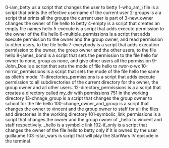 0-iam_betty us a script that changes the user to betty
1-who_am_i file is a script that prints the effective username of the current user
2-groups is a a script that prints all the groups the current user is part of
3-new_owner changes the owner of file hello to betty
4-empty is a script that creates an empty file names hello
5-execute is  a script that adds execute permission to the owner of the file hello
6-multiple_permissions is a script that adds execute permission to the owner and the group owner, and read permission to other users, to the file hello
7-everybody is  a script that adds execution permission to the owner, the group owner and the other users, to the file hello
8-james_bond is a script that sets the permission to the file hello for owner to none, group as none, and give other users all the permission
9-John_Doe is a script that sets the mode of file hello to rwxr-x-wx
10-mirror_permissions is a script that sets the mode of the file hello the same as olleh’s mode.
11-directories_permissions is  a script that adds execute permission to all subdirectories of the current directory for the owner, the group owner and all other users.
12-directory_permissions is a a script that creates a directory called my_dir with permissions 751 in the working directory
13-chnage_group is a script that changes the group owner to school for the file hello
100-change_owner_and_group is a script that changes the owner to vincent and the group owner to staff for all the files and directories in the working directory 
101-symbolic_link_permissions is a script that changes the owner and the group owner of _hello to vincent and staff respectively. _hello is a symbolic link
102-if_only is a script that changes the owner of the file hello to betty only if it is owned by the user guillaume
103 -star_wars is script that will play the StarWars IV episode in the terminal

